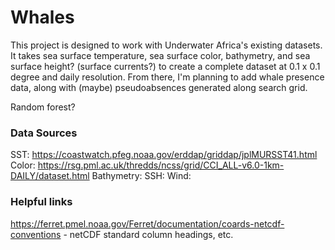 # Whales

This project is designed to work with Underwater Africa's existing datasets. It takes sea surface temperature, sea surface color, bathymetry, and sea surface height? (surface currents?) to create a complete dataset at 0.1 x 0.1 degree and daily resolution. From there, I'm planning to add whale presence data, along with (maybe) pseudoabsences generated along search grid.

Random forest?

### Data Sources

SST: https://coastwatch.pfeg.noaa.gov/erddap/griddap/jplMURSST41.html
Color: https://rsg.pml.ac.uk/thredds/ncss/grid/CCI_ALL-v6.0-1km-DAILY/dataset.html
Bathymetry: 
SSH: 
Wind: 

### Helpful links
https://ferret.pmel.noaa.gov/Ferret/documentation/coards-netcdf-conventions - netCDF standard column headings, etc.
